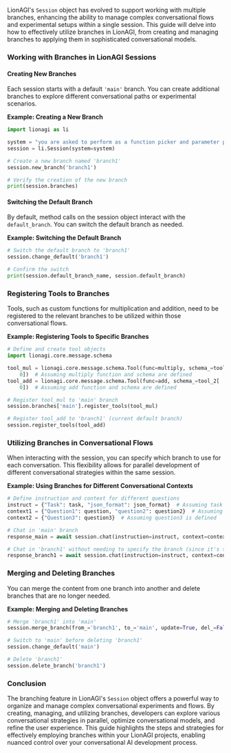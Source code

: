 
LionAGI's `Session` object has evolved to support working with multiple branches, enhancing the ability to manage complex conversational flows and experimental setups within a single session. This guide will delve into how to effectively utilize branches in LionAGI, from creating and managing branches to applying them in sophisticated conversational models.

### Working with Branches in LionAGI Sessions

#### Creating New Branches

Each session starts with a default `'main'` branch. You can create additional branches to explore different conversational paths or experimental scenarios.

**Example: Creating a New Branch**

```python
import lionagi as li

system = "you are asked to perform as a function picker and parameter provider"
session = li.Session(system=system)

# Create a new branch named 'branch1'
session.new_branch('branch1')

# Verify the creation of the new branch
print(session.branches)
```

#### Switching the Default Branch

By default, method calls on the session object interact with the `default_branch`. You can switch the default branch as needed.

**Example: Switching the Default Branch**

```python
# Switch the default branch to 'branch1'
session.change_default('branch1')

# Confirm the switch
print(session.default_branch_name, session.default_branch)
```

### Registering Tools to Branches

Tools, such as custom functions for multiplication and addition, need to be registered to the relevant branches to be utilized within those conversational flows.

**Example: Registering Tools to Specific Branches**

```python
# Define and create tool objects
import lionagi.core.message.schema

tool_mul = lionagi.core.message.schema.Tool(func=multiply, schema_=tool_1[
    0])  # Assuming multiply function and schema are defined
tool_add = lionagi.core.message.schema.Tool(func=add, schema_=tool_2[
    0])  # Assuming add function and schema are defined

# Register tool_mul to 'main' branch
session.branches['main'].register_tools(tool_mul)

# Register tool_add to 'branch1' (current default branch)
session.register_tools(tool_add)
```

### Utilizing Branches in Conversational Flows

When interacting with the session, you can specify which branch to use for each conversation. This flexibility allows for parallel development of different conversational strategies within the same session.

**Example: Using Branches for Different Conversational Contexts**

```python
# Define instruction and context for different questions
instruct = {"Task": task, "json_format": json_format}  # Assuming task and json_format are defined
context1 = {"Question1": question, "question2": question2}  # Assuming questions are defined
context2 = {"Question3": question3}  # Assuming question3 is defined

# Chat in 'main' branch
response_main = await session.chat(instruction=instruct, context=context1, to_='main', tools=True)

# Chat in 'branch1' without needing to specify the branch (since it's the default)
response_branch1 = await session.chat(instruction=instruct, context=context2, tools=True)
```

### Merging and Deleting Branches

You can merge the content from one branch into another and delete branches that are no longer needed.

**Example: Merging and Deleting Branches**

```python
# Merge 'branch1' into 'main'
session.merge_branch(from_='branch1', to_='main', update=True, del_=False)

# Switch to 'main' before deleting 'branch1'
session.change_default('main')

# Delete 'branch1'
session.delete_branch('branch1')
```

### Conclusion

The branching feature in LionAGI's `Session` object offers a powerful way to organize and manage complex conversational experiments and flows. By creating, managing, and utilizing branches, developers can explore various conversational strategies in parallel, optimize conversational models, and refine the user experience. This guide highlights the steps and strategies for effectively employing branches within your LionAGI projects, enabling nuanced control over your conversational AI development process.